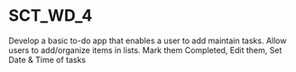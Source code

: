 # SCT_WD_4
Develop a basic to-do app that enables a user to add maintain tasks.  Allow users to add/organize items in lists. Mark them Completed, Edit them, Set Date &amp; Time of tasks

